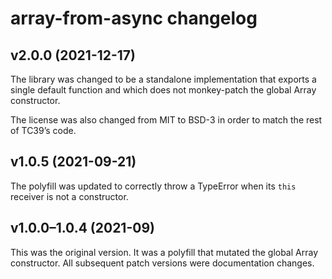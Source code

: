 # array-from-async changelog

## v2.0.0 (2021-12-17)
The library was changed to be a standalone implementation that exports a single
default function and which does not monkey-patch the global Array constructor.

The license was also changed from MIT to BSD-3 in order to match the rest of
TC39’s code.

## v1.0.5 (2021-09-21)
The polyfill was updated to correctly throw a TypeError when its `this` receiver
is not a constructor.

## v1.0.0–1.0.4 (2021-09)
This was the original version. It was a polyfill that mutated the global Array
constructor. All subsequent patch versions were documentation changes.
